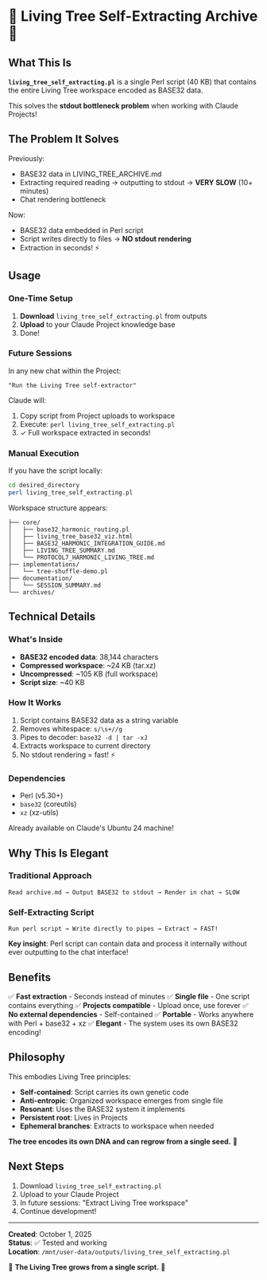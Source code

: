 # 🌳 Living Tree Self-Extracting Archive 🌳

## What This Is

**`living_tree_self_extracting.pl`** is a single Perl script (40 KB) that contains the entire Living Tree workspace encoded as BASE32 data.

This solves the **stdout bottleneck problem** when working with Claude Projects!

## The Problem It Solves

Previously:
- BASE32 data in LIVING_TREE_ARCHIVE.md
- Extracting required reading → outputting to stdout → **VERY SLOW** (10+ minutes)
- Chat rendering bottleneck

Now:
- BASE32 data embedded in Perl script
- Script writes directly to files → **NO stdout rendering**
- Extraction in seconds! ⚡

## Usage

### One-Time Setup

1. **Download** `living_tree_self_extracting.pl` from outputs
2. **Upload** to your Claude Project knowledge base
3. Done!

### Future Sessions

In any new chat within the Project:

```
"Run the Living Tree self-extractor"
```

Claude will:
1. Copy script from Project uploads to workspace
2. Execute: `perl living_tree_self_extracting.pl`
3. ✓ Full workspace extracted in seconds!

### Manual Execution

If you have the script locally:

```bash
cd desired_directory
perl living_tree_self_extracting.pl
```

Workspace structure appears:
```
├── core/
│   ├── base32_harmonic_routing.pl
│   ├── living_tree_base32_viz.html
│   ├── BASE32_HARMONIC_INTEGRATION_GUIDE.md
│   ├── LIVING_TREE_SUMMARY.md
│   └── PROTOCOL7_HARMONIC_LIVING_TREE.md
├── implementations/
│   └── tree-shuffle-demo.pl
├── documentation/
│   └── SESSION_SUMMARY.md
└── archives/
```

## Technical Details

### What's Inside

- **BASE32 encoded data**: 38,144 characters
- **Compressed workspace**: ~24 KB (tar.xz)
- **Uncompressed**: ~105 KB (full workspace)
- **Script size**: ~40 KB

### How It Works

1. Script contains BASE32 data as a string variable
2. Removes whitespace: `s/\s+//g`
3. Pipes to decoder: `base32 -d | tar -xJ`
4. Extracts workspace to current directory
5. No stdout rendering = fast! ⚡

### Dependencies

- Perl (v5.30+)
- `base32` (coreutils)
- `xz` (xz-utils)

Already available on Claude's Ubuntu 24 machine!

## Why This Is Elegant

### Traditional Approach
```
Read archive.md → Output BASE32 to stdout → Render in chat → SLOW
```

### Self-Extracting Script
```
Run perl script → Write directly to pipes → Extract → FAST!
```

**Key insight**: Perl script can contain data and process it internally without ever outputting to the chat interface!

## Benefits

✅ **Fast extraction** - Seconds instead of minutes
✅ **Single file** - One script contains everything
✅ **Projects compatible** - Upload once, use forever
✅ **No external dependencies** - Self-contained
✅ **Portable** - Works anywhere with Perl + base32 + xz
✅ **Elegant** - The system uses its own BASE32 encoding!

## Philosophy

This embodies Living Tree principles:

- **Self-contained**: Script carries its own genetic code
- **Anti-entropic**: Organized workspace emerges from single file
- **Resonant**: Uses the BASE32 system it implements
- **Persistent root**: Lives in Projects
- **Ephemeral branches**: Extracts to workspace when needed

**The tree encodes its own DNA and can regrow from a single seed.** 🌳

## Next Steps

1. Download `living_tree_self_extracting.pl`
2. Upload to your Claude Project
3. In future sessions: "Extract Living Tree workspace"
4. Continue development!

---

**Created**: October 1, 2025  
**Status**: ✅ Tested and working  
**Location**: `/mnt/user-data/outputs/living_tree_self_extracting.pl`

🌳 **The Living Tree grows from a single script.** 🌳
